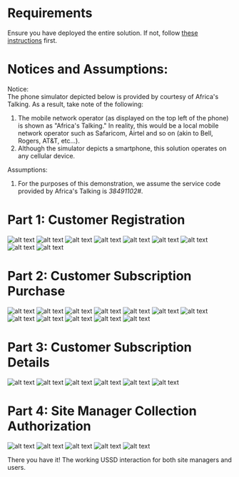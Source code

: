 # Requirements  
Ensure you have deployed the entire solution. If not, follow [these instructions](./DeploymentGuide.md) first.  

# Notices and Assumptions:  

Notice:  
The phone simulator depicted below is provided by courtesy of Africa's Talking. As a result, take note of the following:
1. The mobile network operator (as displayed on the top left of the phone) is shown as "Africa's Talking." In reality, this would be a local mobile network operator such as Safaricom, Airtel and so on (akin to Bell, Rogers, AT&T, etc...).
2. Although the simulator depicts a smartphone, this solution operates on any cellular device.  

Assumptions:
1. For the purposes of this demonstration, we assume the service code provided by Africa's Talking is _*384*91102#_.

# Part 1: Customer Registration
![alt text](./images/ussd_reg1.png)
![alt text](./images/ussd_reg2.png)
![alt text](./images/ussd_reg3.png)
![alt text](./images/ussd_reg4.png)
![alt text](./images/ussd_reg5.png)
![alt text](./images/ussd_reg6.png)
![alt text](./images/ussd_reg7.png)
![alt text](./images/ussd_reg8.png)
![alt text](./images/ussd_reg9.png)  

# Part 2: Customer Subscription Purchase
![alt text](./images/ussd_sub1.png)
![alt text](./images/ussd_sub2.png)
![alt text](./images/ussd_sub3.png)
![alt text](./images/ussd_sub4.png)
![alt text](./images/ussd_sub5.png)
![alt text](./images/ussd_sub6.png)
![alt text](./images/ussd_sub7.png)
![alt text](./images/ussd_sub8.png)
![alt text](./images/ussd_sub9.png)
![alt text](./images/ussd_sub10.png)
![alt text](./images/ussd_sub11.png)
![alt text](./images/ussd_sub12.png)

# Part 3: Customer Subscription Details
![alt text](./images/ussd_details1.png)
![alt text](./images/ussd_details2.png)
![alt text](./images/ussd_details3.png)
![alt text](./images/ussd_details4.png)
![alt text](./images/ussd_details5.png)
![alt text](./images/ussd_details6.png)

# Part 4: Site Manager Collection Authorization
![alt text](./images/ussd_sitemanager1.png)
![alt text](./images/ussd_sitemanager2.png)
![alt text](./images/ussd_sitemanager3.png)
![alt text](./images/ussd_sitemanager4.png)
![alt text](./images/ussd_sitemanager5.png)  

There you have it! The working USSD interaction for both site managers and users. 